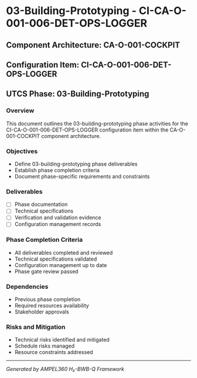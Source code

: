 # 03-Building-Prototyping - CI-CA-O-001-006-DET-OPS-LOGGER

## Component Architecture: CA-O-001-COCKPIT
## Configuration Item: CI-CA-O-001-006-DET-OPS-LOGGER
## UTCS Phase: 03-Building-Prototyping

### Overview
This document outlines the 03-building-prototyping phase activities for the CI-CA-O-001-006-DET-OPS-LOGGER configuration item within the CA-O-001-COCKPIT component architecture.

### Objectives
- Define 03-building-prototyping phase deliverables
- Establish phase completion criteria
- Document phase-specific requirements and constraints

### Deliverables
- [ ] Phase documentation
- [ ] Technical specifications
- [ ] Verification and validation evidence
- [ ] Configuration management records

### Phase Completion Criteria
- All deliverables completed and reviewed
- Technical specifications validated
- Configuration management up to date
- Phase gate review passed

### Dependencies
- Previous phase completion
- Required resources availability
- Stakeholder approvals

### Risks and Mitigation
- Technical risks identified and mitigated
- Schedule risks managed
- Resource constraints addressed

---
*Generated by AMPEL360 H₂-BWB-Q Framework*
